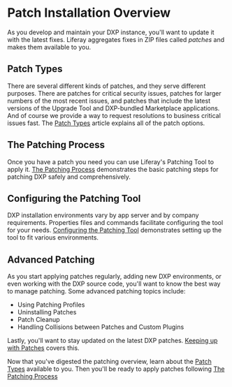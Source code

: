 # Patch Installation Overview 

As you develop and maintain your DXP instance, you'll want to update it with the latest fixes. Liferay aggregates fixes in ZIP files called _patches_ and makes them available to you. 

## Patch Types 

There are several different kinds of patches, and they serve different purposes. There are patches for critical security issues, patches for larger numbers of the most recent issues, and patches that include the latest versions of the Upgrade Tool and DXP-bundled Marketplace applications. And of course we provide a way to request resolutions to business critical issues fast. The [Patch Types](./patch-types) article explains all of the patch options.

## The Patching Process 

Once you have a patch you need you can use Liferay's Patching Tool to apply it. [The Patching Process](./the-patching-process.md) demonstrates the basic patching steps for patching DXP safely and comprehensively.

## Configuring the Patching Tool 

DXP installation environments vary by app server and by company requirements. Properties files and commands facilitate configuring the tool for your needs. [Configuring the Patching Tool](./configuring-the-patching-tool.md) demonstrates setting up the tool to fit various environments.

## Advanced Patching

As you start applying patches regularly, adding new DXP environments, or even working with the DXP source code, you'll want to know the best way to manage patching. Some advanced patching topics include:

* Using Patching Profiles 
* Uninstalling Patches 
* Patch Cleanup 
* Handling Collisions between Patches and Custom Plugins

Lastly, you'll want to stay updated on the latest DXP patches. [Keeping up with Patches](./keeping-up-with-fix-packs.md) covers this. 

Now that you've digested the patching overview, learn about the [Patch Types](./patch-types.md) available to you. Then you'll be ready to apply patches following [The Patching Process](./the-patching-process.md)